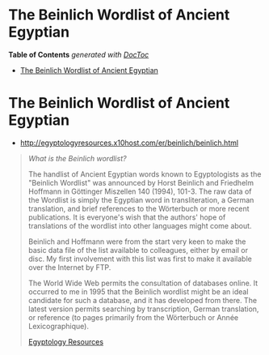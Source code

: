 

# The Beinlich Wordlist of Ancient Egyptian


<!-- START doctoc generated TOC please keep comment here to allow auto update -->
<!-- DON'T EDIT THIS SECTION, INSTEAD RE-RUN doctoc TO UPDATE -->
**Table of Contents**  *generated with [DocToc](https://github.com/thlorenz/doctoc)*

- [The Beinlich Wordlist of Ancient Egyptian](#the-beinlich-wordlist-of-ancient-egyptian)

<!-- END doctoc generated TOC please keep comment here to allow auto update -->



# The Beinlich Wordlist of Ancient Egyptian

* http://egyptologyresources.x10host.com/er/beinlich/beinlich.html

> *What is the Beinlich wordlist?*
>
> The handlist of Ancient Egyptian words known to Egyptologists as the "Beinlich Wordlist" was announced by Horst Beinlich and Friedhelm Hoffmann in Göttinger Miszellen 140 (1994), 101-3. The raw data of the Wordlist is simply the Egyptian word in transliteration, a German translation, and brief references to the Wörterbuch or more recent publications. It is everyone's wish that the authors' hope of translations of the wordlist into other languages might come about.
>
> Beinlich and Hoffmann were from the start very keen to make the basic data file of the list available to colleagues, either by email or disc. My first involvement with this list was first to make it available over the Internet by FTP.
>
> The World Wide Web permits the consultation of databases online. It occurred to me in 1995 that the Beinlich wordlist might be an ideal candidate for such a database, and it has developed from there. The latest version permits searching by transcription, German translation, or reference (to pages primarily from the Wörterbuch or Année Lexicographique).
>
> [Egyptology Resources](http://egyptologyresources.x10host.com/er/beinlich/beinlich.html)


